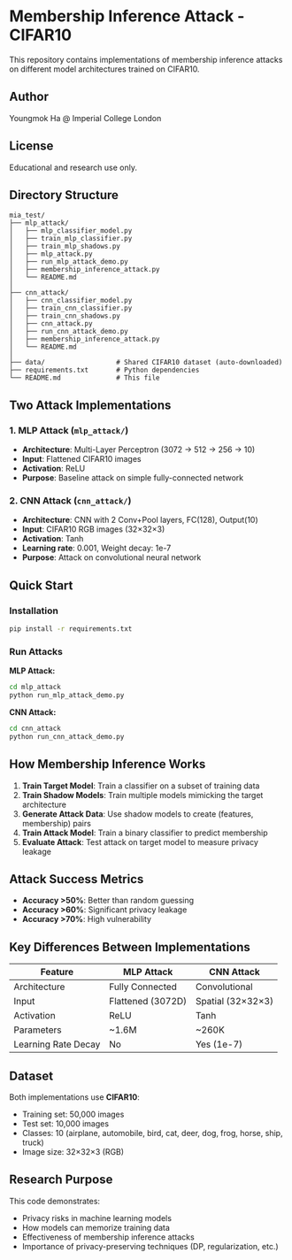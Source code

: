 # Membership Inference Attack - CIFAR10

This repository contains implementations of membership inference attacks on different model architectures trained on CIFAR10.

## Author

Youngmok Ha @ Imperial College London

## License

Educational and research use only.

## Directory Structure

```
mia_test/
├── mlp_attack/            
│   ├── mlp_classifier_model.py
│   ├── train_mlp_classifier.py
│   ├── train_mlp_shadows.py
│   ├── mlp_attack.py
│   ├── run_mlp_attack_demo.py
│   ├── membership_inference_attack.py
│   └── README.md
│
├── cnn_attack/
│   ├── cnn_classifier_model.py
│   ├── train_cnn_classifier.py
│   ├── train_cnn_shadows.py
│   ├── cnn_attack.py
│   ├── run_cnn_attack_demo.py
│   ├── membership_inference_attack.py
│   └── README.md
│
├── data/                  # Shared CIFAR10 dataset (auto-downloaded)
├── requirements.txt       # Python dependencies
└── README.md              # This file
```

## Two Attack Implementations

### 1. MLP Attack (`mlp_attack/`)
- **Architecture**: Multi-Layer Perceptron (3072 → 512 → 256 → 10)
- **Input**: Flattened CIFAR10 images
- **Activation**: ReLU
- **Purpose**: Baseline attack on simple fully-connected network

### 2. CNN Attack (`cnn_attack/`)
- **Architecture**: CNN with 2 Conv+Pool layers, FC(128), Output(10)
- **Input**: CIFAR10 RGB images (32×32×3)
- **Activation**: Tanh
- **Learning rate**: 0.001, Weight decay: 1e-7
- **Purpose**: Attack on convolutional neural network

## Quick Start

### Installation
```bash
pip install -r requirements.txt
```

### Run Attacks

**MLP Attack:**
```bash
cd mlp_attack
python run_mlp_attack_demo.py
```

**CNN Attack:**
```bash
cd cnn_attack
python run_cnn_attack_demo.py
```

## How Membership Inference Works

1. **Train Target Model**: Train a classifier on a subset of training data
2. **Train Shadow Models**: Train multiple models mimicking the target architecture
3. **Generate Attack Data**: Use shadow models to create (features, membership) pairs
4. **Train Attack Model**: Train a binary classifier to predict membership
5. **Evaluate Attack**: Test attack on target model to measure privacy leakage

## Attack Success Metrics

- **Accuracy >50%**: Better than random guessing
- **Accuracy >60%**: Significant privacy leakage
- **Accuracy >70%**: High vulnerability

## Key Differences Between Implementations

| Feature | MLP Attack | CNN Attack |
|---------|--------------|------------|
| Architecture | Fully Connected | Convolutional |
| Input | Flattened (3072D) | Spatial (32×32×3) |
| Activation | ReLU | Tanh |
| Parameters | ~1.6M | ~260K |
| Learning Rate Decay | No | Yes (1e-7) |

## Dataset

Both implementations use **CIFAR10**:
- Training set: 50,000 images
- Test set: 10,000 images
- Classes: 10 (airplane, automobile, bird, cat, deer, dog, frog, horse, ship, truck)
- Image size: 32×32×3 (RGB)

## Research Purpose

This code demonstrates:
- Privacy risks in machine learning models
- How models can memorize training data
- Effectiveness of membership inference attacks
- Importance of privacy-preserving techniques (DP, regularization, etc.)

